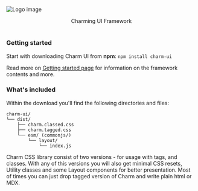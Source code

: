 ![Logo image](https://raw.githubusercontent.com/CharmUI/charm/master/logo.jpg)

<p align="center">
  Charming UI Framework
</p>

#  

### Getting started

Start with downloading Charm UI from **npm**:
`npm install charm-ui`

Read more on [Getting started page](https://charmui.github.io/charm-docs/) for information on the framework contents and more.

### What's included

Within the download you'll find the following directories and files:

```text
charm-ui/
└── dist/
    ├── charm.classed.css
    ├── charm.tagged.css
    └── esm/ (commonjs/)
        └── layout/
            └── index.js

```

Charm CSS library consist of two versions - for usage with tags, and classes.
With any of this versions you will also get minimal CSS resets, Utility classes and some Layout components for better presentation. Most of times you can just drop tagged version of Charm and write plain html or MDX.

